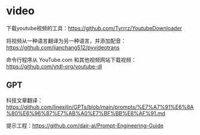 # video
下载youtube视频的工具：https://github.com/Tyrrrz/YoutubeDownloader

将视频从一种语言翻译为另一种语言，并添加配音：https://github.com/jianchang512/pyvideotrans

命令行程序从 YouTube.com 和其他视频网站下载视频：https://github.com/ytdl-org/youtube-dl

## GPT
科技文章翻译：https://github.com/linexjlin/GPTs/blob/main/prompts/%E7%A7%91%E6%8A%80%E6%96%87%E7%AB%A0%E7%BF%BB%E8%AF%91.md

提示工程：https://github.com/dair-ai/Prompt-Engineering-Guide
